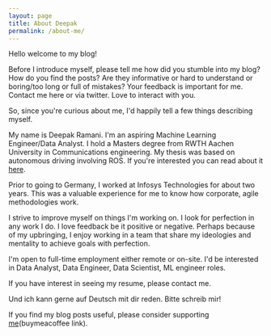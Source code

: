 ```yaml
---
layout: page
title: About Deepak
permalink: /about-me/
---
```


Hello welcome to my blog!

Before I introduce myself, please tell me how did you stumble into my blog? How
do you find the posts? Are they informative or hard to understand or boring/too long or
full of mistakes? Your feedback is important for me. Contact me here or via twitter. Love
to interact with you.

So, since you're curious about me, I'd happily tell a few things describing myself.

My name is Deepak Ramani. I'm an aspiring Machine Learning Engineer/Data Analyst.
I hold a Masters degree from RWTH Aachen University in Communications engineering. My
thesis was based on autonomous driving involving ROS. If you're interested you can read
about it [here](https://github.com/dr563105/basicad_framework).

Prior to going to Germany, I worked at Infosys Technologies for about two years. This was
a valuable experience for me to know how corporate, agile methodologies work.

I strive to improve myself on things I'm working on. I look for perfection in any work I
do. I love feedback be it positive or negative. Perhaps because of my upbringing, I enjoy working in a 
team that share my ideologies and mentality to achieve goals with perfection.

I'm open to full-time employment either remote or on-site. I'd be interested in Data
Analyst, Data Engineer, Data Scientist, ML engineer roles.

If you have interest in seeing my resume, please contact me.

Und ich kann gerne auf Deutsch mit dir reden. Bitte schreib mir!


If you find my blog posts useful, please consider supporting [me](https://www.buymeacoffee.com/dr563105)(buymeacoffee link).
